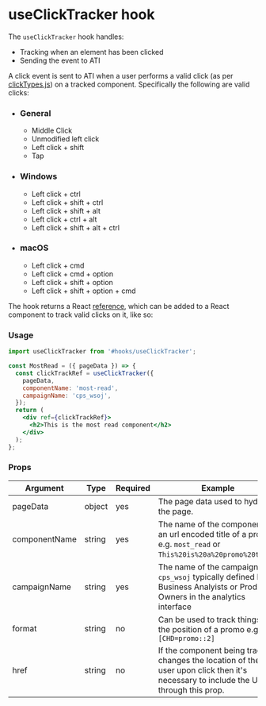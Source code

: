 # useClickTracker hook

The `useClickTracker` hook handles:

- Tracking when an element has been clicked
- Sending the event to ATI

A click event is sent to ATI when a user performs a valid click (as per [clickTypes.js](./clickTypes.js)) on a tracked component. Specifically the following are valid clicks:

- ### General
  - Middle Click
  - Unmodified left click
  - Left click + shift
  - Tap
- ### Windows
  - Left click + ctrl
  - Left click + shift + ctrl
  - Left click + shift + alt
  - Left click + ctrl + alt
  - Left click + shift + alt + ctrl
- ### macOS
  - Left click + cmd
  - Left click + cmd + option
  - Left click + shift + option
  - Left click + shift + option + cmd


The hook returns a React [reference](https://reactjs.org/docs/refs-and-the-dom.html), which can be added to a React component to track valid clicks on it, like so:

### Usage

```jsx
import useClickTracker from '#hooks/useClickTracker';

const MostRead = ({ pageData }) => {
  const clickTrackRef = useClickTracker({
    pageData,
    componentName: 'most-read',
    campaignName: 'cps_wsoj',
  });
  return (
    <div ref={clickTrackRef}>
      <h2>This is the most read component</h2>
    </div>
  );
};
```

### Props

| Argument      | Type   | Required | Example                                                                                                                              |
| ------------- | ------ | -------- | ------------------------------------------------------------------------------------------------------------------------------------ |
| pageData      | object | yes      | The page data used to hydrate the page.                                                                                              |
| componentName | string | yes      | The name of the component or an url encoded title of a promo e.g. `most_read` or `This%20is%20a%20promo%20title`.                    |
| campaignName  | string | yes      | The name of the campaign e.g. `cps_wsoj` typically defined by Business Analyists or Product Owners in the analytics interface |
| format        | string | no       | Can be used to track things like the position of a promo e.g. `[CHD=promo::2]`                                                       |
| href          | string | no       | If the component being tracked changes the location of the user upon click then it's necessary to include the URL through this prop. |
